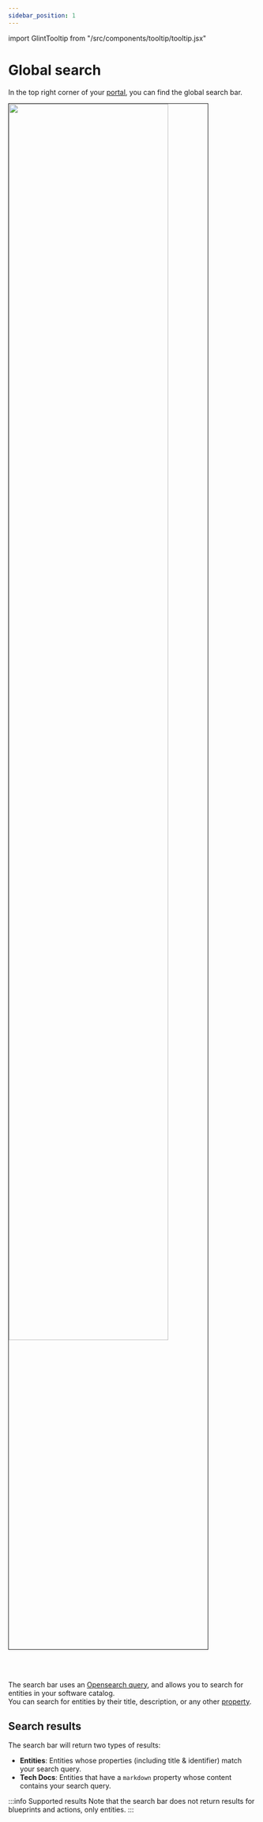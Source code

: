```yaml
---
sidebar_position: 1
---
```


import GlintTooltip from "/src/components/tooltip/tooltip.jsx"

# Global search

In the top right corner of your [portal](https://app.useglint.io/), you can find the global search bar.  

<img src='/img/software-catalog/search-in-glint/globalSearchBar.png' width='80%' border='1px' />

<br/><br/>

The search bar uses an [Opensearch query](https://opensearch.org/docs/latest/query-dsl/full-text/match-bool-prefix/), and allows you to search for <GlintTooltip id="entity">entities</GlintTooltip> in your software catalog.  
You can search for entities by their title, description, or any other [property](/build-your-software-catalog/customize-integrations/configure-data-model/setup-blueprint/properties/).


## Search results

The search bar will return two types of results:

- **Entities**: Entities whose properties (including title & identifier) match your search query. 
- **Tech Docs**: Entities that have a `markdown` property whose content contains your search query. 

:::info Supported results
Note that the search bar does not return results for blueprints and actions, only entities.
:::